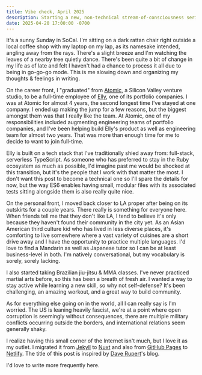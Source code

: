 ```yaml
---
title: Vibe check, April 2025
description: Starting a new, non-technical stream-of-consciousness series on the blog.
date: 2025-04-20 17:00:00 -0700
---
```


It's a sunny Sunday in SoCal. I'm sitting on a dark rattan chair right outside a local coffee shop with my laptop on my lap, as its namesake intended, angling away from the rays. There's a slight breeze and I'm watching the leaves of a nearby tree quietly dance. There's been quite a bit of change in my life as of late and felt I haven't had a chance to process it all due to being in go-go-go mode. This is me slowing down and organizing my thoughts & feelings in writing.

On the career front, I "graduated" from [Atomic](https://atomic.vc), a Silicon Valley venture studio, to be a full-time employee of [Elly](https://elly.ai), one of its portfolio companies. I was at Atomic for almost 4 years, the second longest time I've stayed at one company. I ended up making the jump for a few reasons, but the biggest amongst them was that I really like the team. At Atomic, one of my responsibilities included augmenting engineering teams of portfolio companies, and I've been helping build Elly's product as well as engineering team for almost two years. That was more than enough time for me to decide to want to join full-time.

Elly is built on a tech stack that I've traditionally shied away from: full-stack, serverless TypeScript. As someone who has preferred to stay in the Ruby ecosystem as much as possible, I'd imagine past me would be shocked at this transition, but it's the people that I work with that matter the most. I don't want this post to become a technical one so I'll spare the details for now, but the way ES6 enables having small, modular files with its associated tests sitting alongside them is also really quite nice.

On the personal front, I moved back closer to LA proper after being on its outskirts for a couple years. There really is something for everyone here. When friends tell me that they don't like LA, I tend to believe it's only because they haven't found their community in the city yet. As an Asian American third culture kid who has lived in less diverse places, it's comforting to live somewhere where a vast variety of cuisines are a short drive away and I have the opportunity to practice multiple languages. I'd love to find a Mandarin as well as Japanese tutor so I can be at least business-level in both. I'm natively conversational, but my vocabulary is sorely, sorely lacking.

I also started taking Brazilian jiu-jitsu & MMA classes. I've never practiced martial arts before, so this has been a breath of fresh air. I wanted a way to stay active while learning a new skill, so why not self-defense? It's been challenging, an amazing workout, and a great way to build community.

As for everything else going on in the world, all I can really say is I'm worried. The US is leaning heavily fascist, we're at a point where open corruption is seemingly without consequences, there are multiple military conflicts occurring outside the borders, and international relations seem generally shaky.

I realize having this small corner of the Internet isn't much, but I love it as my outlet. I migrated it from [Jekyll](https://jekyllrb.com) to [Nuxt](https://nuxt.com) and also from [GitHub Pages](https://pages.github.com) to [Netlify](https://www.netlify.com). The title of this post is inspired by [Dave Rupert](https://daverupert.com)'s blog.

I'd love to write more frequently here.
